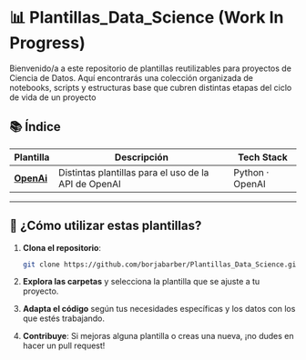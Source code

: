 #  📊 Plantillas_Data_Science (Work In Progress)
Bienvenido/a a este repositorio de plantillas reutilizables para proyectos de Ciencia de Datos. Aquí encontrarás una colección organizada de notebooks, scripts y estructuras base que cubren distintas etapas del ciclo de vida de un proyecto


## 📚 Índice 

| Plantilla                         | Descripción                                                                                   | Tech Stack               |
|----------------------------------|-----------------------------------------------------------------------------------------------|--------------------------|
| [**OpenAi**](https://github.com/borjabarber/Plantillas_Data_Science/tree/main/openai) | Distintas plantillas para el uso de la API de OpenAI                              | Python · OpenAI |

---




## 🚀 ¿Cómo utilizar estas plantillas?

1. **Clona el repositorio**:

   ```bash
   git clone https://github.com/borjabarber/Plantillas_Data_Science.git
   ```

2. **Explora las carpetas** y selecciona la plantilla que se ajuste a tu proyecto.

3. **Adapta el código** según tus necesidades específicas y los datos con los que estés trabajando.

4. **Contribuye**: Si mejoras alguna plantilla o creas una nueva, ¡no dudes en hacer un pull request!
